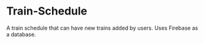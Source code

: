 # Train-Schedule
A train schedule that can have new trains added by users. Uses Firebase as a database.
